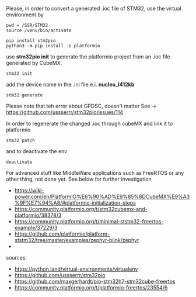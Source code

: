 Please, in order to convert a generated .ioc file of STM32, use the virtual environment by

```
pwd = /SSR/STM32
source /venv/bin/activate
```

```
pip install stm2pio
python3 -m pip install -U platformio
```
use **stm32pio init** to generate the platformio project from an .ioc file generated by CubeMX.
```
stm32 init
```
add the device name in the .ini file e.i. **nucleo_l412kb**
```
stm32 generate
```
Please note that teh error about GPDSC, doesn't matter
See -> https://github.com/ussserrr/stm32pio/issues/114

In order to regenerate the changed .ioc through cubeMX and link it to platformio
```
stm32 patch
```

and to deactivate the env
```
deactivate
```

For advanced stuff like MiddleWare applications such as FreeRTOS or any other thing, not done yet.
See below for further investigation
- https://wiki-power.com/en/PlatformIO%E6%90%AD%E9%85%8DCubeMX%E9%A3%9F%E7%94%A8/#platformio-initialization-steps 
- https://community.platformio.org/t/stm32cubemx-and-platformio/38378/3
- https://community.platformio.org/t/minimal-ststm32-freertos-example/37229/3
- https://github.com/platformio/platform-ststm32/tree/master/examples/zephyr-blink/zephyr
- 

sources:
- https://python.land/virtual-environments/virtualenv
- https://github.com/ussserrr/stm32pio
- https://github.com/maxgerhardt/pio-stm32h7-stm32cube-freertos
- https://community.platformio.org/t/platformio-freertos/23554/6
